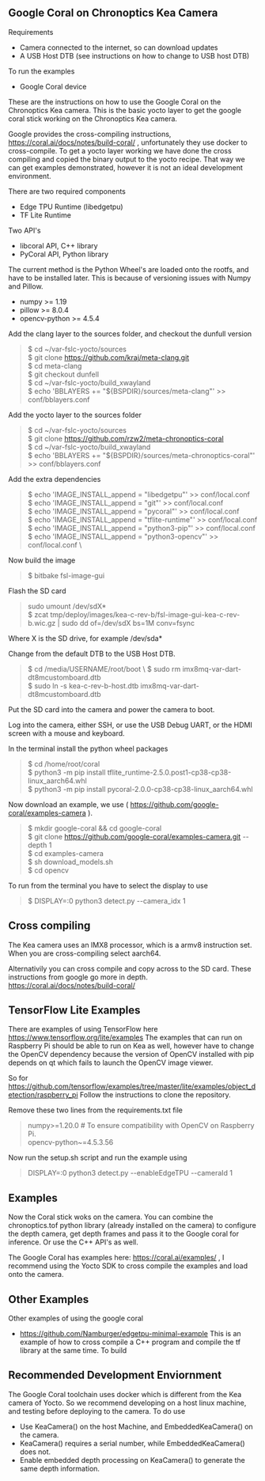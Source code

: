 ## Google Coral on Chronoptics Kea Camera

Requirements 
- Camera connected to the internet, so can download updates
- A USB Host DTB (see instructions on how to change to USB host DTB)

To run the examples
- Google Coral device 

These are the instructions on how to use the Google Coral on the Chronoptics Kea camera. This is the basic yocto layer to get the google coral stick working on the Chronoptics Kea camera. 

Google provides the cross-compiling instructions, https://coral.ai/docs/notes/build-coral/ , unfortunately they use docker to cross-compile. To get a yocto layer working we have done the cross compiling and copied the binary output to the yocto recipe. That way we can get examples demonstrated, however it is not an ideal development environment.  

There are two required components 
- Edge TPU Runtime (libedgetpu)
- TF Lite Runtime 

Two API's 
- libcoral API, C++ library 
- PyCoral API, Python library 

The current method is the Python Wheel's are loaded onto the rootfs, and have to be installed later. This is because of versioning issues with Numpy and Pillow. 
- numpy >= 1.19 
- pillow >= 8.0.4 
- opencv-python >= 4.5.4

Add the clang layer to the sources folder, and checkout the dunfull version 

> $ cd ~/var-fslc-yocto/sources \
> $ git clone https://github.com/kraj/meta-clang.git \
> $ cd meta-clang \
> $ git checkout dunfell \
> $ cd ~/var-fslc-yocto/build_xwayland \
> $ echo 'BBLAYERS += "${BSPDIR}/sources/meta-clang"' >> conf/bblayers.conf 

Add the yocto layer to the sources folder 

> $ cd ~/var-fslc-yocto/sources \
> $ git clone https://github.com/rzw2/meta-chronoptics-coral \
> $ cd ~/var-fslc-yocto/build_xwayland \
> $ echo 'BBLAYERS += "${BSPDIR}/sources/meta-chronoptics-coral"' >> conf/bblayers.conf 

Add the extra dependencies 
> $ echo 'IMAGE_INSTALL_append = "libedgetpu"' >> conf/local.conf \
> $ echo 'IMAGE_INSTALL_append = "git"' >> conf/local.conf \
> $ echo 'IMAGE_INSTALL_append = "pycoral"' >> conf/local.conf \
> $ echo 'IMAGE_INSTALL_append = "tflite-runtime"' >> conf/local.conf \
> $ echo 'IMAGE_INSTALL_append = "python3-pip"' >> conf/local.conf \
> $ echo 'IMAGE_INSTALL_append = "python3-opencv"' >> conf/local.conf \

Now build the image
> $ bitbake fsl-image-gui 

Flash the SD card 
> sudo umount /dev/sdX* \
> $ zcat tmp/deploy/images/kea-c-rev-b/fsl-image-gui-kea-c-rev-b.wic.gz | sudo dd of=/dev/sdX bs=1M conv=fsync 

Where X is the SD drive, for example /dev/sda* 

Change from the default DTB to the USB Host DTB. 
> $ cd /media/USERNAME/root/boot \ 
> $ sudo rm imx8mq-var-dart-dt8mcustomboard.dtb \
> $ sudo ln -s kea-c-rev-b-host.dtb imx8mq-var-dart-dt8mcustomboard.dtb

Put the SD card into the camera and power the camera to boot. 

Log into the camera, either SSH, or use the USB Debug UART, or the HDMI screen with a mouse and keyboard. 

In the terminal install the python wheel packages
> $ cd /home/root/coral \
> $ python3 -m pip install tflite_runtime-2.5.0.post1-cp38-cp38-linux_aarch64.whl \
> $ python3 -m pip install pycoral-2.0.0-cp38-cp38-linux_aarch64.whl

Now download an example, we use ( https://github.com/google-coral/examples-camera ). 

> $ mkdir google-coral && cd google-coral \
> $ git clone https://github.com/google-coral/examples-camera.git --depth 1 \
> $ cd examples-camera \
> $ sh download_models.sh \
> $ cd opencv 

To run from the terminal you have to select the display to use
> $ DISPLAY=:0 python3 detect.py --camera_idx 1 

## Cross compiling 
The Kea camera uses an IMX8 processor, which is a armv8 instruction set. When you are cross-compiling select aarch64.  

Alternativily you can cross compile and copy across to the SD card. These instructions from google go more in depth.  
https://coral.ai/docs/notes/build-coral/

## TensorFlow Lite Examples 
There are examples of using TensorFlow here
https://www.tensorflow.org/lite/examples
The examples that can run on Raspberry Pi should be able to run on Kea as well, however have to change the OpenCV dependency because the version of OpenCV installed with pip depends on qt which fails to launch the OpenCV image viewer. 

So for https://github.com/tensorflow/examples/tree/master/lite/examples/object_detection/raspberry_pi 
Follow the instructions to clone the repository. 

Remove these two lines from the requirements.txt file 
> numpy>=1.20.0  # To ensure compatibility with OpenCV on Raspberry Pi. \
> opencv-python~=4.5.3.56

Now run the setup.sh script and run the example using 
> DISPLAY=:0 python3 detect.py --enableEdgeTPU --cameraId 1



## Examples

Now the Coral stick woks on the camera. You can combine the chronoptics.tof python library (already installed on the camera) to configure the depth camera, get depth frames and pass it to the Google coral for inference. Or use the C++ API's as well. 

The Google Coral has examples here: https://coral.ai/examples/ , I recommend using the Yocto SDK to cross compile the examples and load onto the camera. 

## Other Examples 
Other examples of using the google coral 
 - https://github.com/Namburger/edgetpu-minimal-example
This is an example of how to cross compile a C++ program and compile the tf library at the same time. To build 

## Recommended Development Enviornment 
The Google Coral toolchain uses docker which is different from the Kea camera of Yocto. So we recommend developing on a host linux machine, and testing before deploying to the camera. To do use
 - Use KeaCamera() on the host Machine, and EmbeddedKeaCamera() on the camera. 
 - KeaCamera() requires a serial number, while EmbeddedKeaCamera() does not. 
 - Enable embedded depth processing on KeaCamera() to generate the same depth information. 
